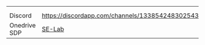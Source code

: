 |              |                                                                                                                                                   |
| ------------ | ------------------------------------------------------------------------------------------------------------------------------------------------- |
|              |                                                                                                                                                   |
|              |                                                                                                                                                   |
| Discord      | https://discordapp.com/channels/1338542483025432689/1338542483025432694                                                                           |
| Onedrive SDP | [SE-Lab](https://hogent-my.sharepoint.com/:f:/g/personal/nikki_stuster_student_hogent_be/EnDw1pB3ieZPsXSstXrcCHoBiNvvSLOa8AQ3pLc_jkZwQg?e=aOjMEu) |
